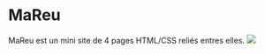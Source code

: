 # 
# MaReu
MaReu est un mini site de 4 pages HTML/CSS reliés entres elles.
<img src="https://raw.githubusercontent.com/Heifarabuval/FixBike/blob/master/screen/fb.png">



